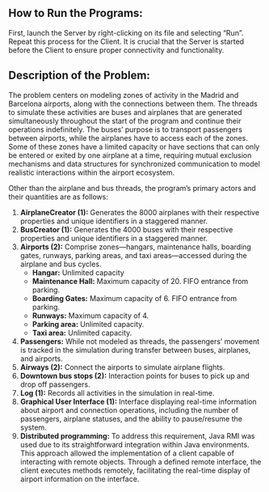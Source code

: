 ## How to Run the Programs:

First, launch the Server by right-clicking on its file and selecting “Run”. Repeat this process for the Client. It is crucial that the Server is started before the Client to ensure proper connectivity and functionality.

## Description of the Problem:

The problem centers on modeling zones of activity in the Madrid and Barcelona airports, along with the connections between them. The threads to simulate these activities are buses and airplanes that are generated simultaneously throughout the start of the program and continue their operations indefinitely. The buses’ purpose is to transport passengers between airports, while the airplanes have to access each of the zones. Some of these zones have a limited capacity or have sections that can only be entered or exited by one airplane at a time, requiring mutual exclusion mechanisms and data structures for synchronized communication to model realistic interactions within the airport ecosystem.

Other than the airplane and bus threads, the program’s primary actors and their quantities are as follows:

1. **AirplaneCreator (1):** Generates the 8000 airplanes with their respective properties and unique identifiers in a staggered manner.
2. **BusCreator (1):** Generates the 4000 buses with their respective properties and unique identifiers in a staggered manner.
3. **Airports (2):** Comprise zones—hangars, maintenance halls, boarding gates, runways, parking areas, and taxi areas—accessed during the airplane and bus cycles. 
   - **Hangar:** Unlimited capacity
   - **Maintenance Hall:** Maximum capacity of 20. FIFO entrance from parking.
   - **Boarding Gates:** Maximum capacity of 6. FIFO entrance from parking.
   - **Runways:** Maximum capacity of 4.
   - **Parking area:** Unlimited capacity.
   - **Taxi area:** Unlimited capacity.
4. **Passengers:** While not modeled as threads, the passengers’ movement is tracked in the simulation during transfer between buses, airplanes, and airports.
5. **Airways (2):** Connect the airports to simulate airplane flights.
6. **Downtown bus stops (2):** Interaction points for buses to pick up and drop off passengers.
7. **Log (1):** Records all activities in the simulation in real-time.
8. **Graphical User Interface (1):** Interface displaying real-time information about airport and connection operations, including the number of passengers, airplane statuses, and the ability to pause/resume the system.
9. **Distributed programming:** To address this requirement, Java RMI was used due to its straightforward integration within Java environments. This approach allowed the implementation of a client capable of interacting with remote objects. Through a defined remote interface, the client executes methods remotely, facilitating the real-time display of airport information on the interface.
